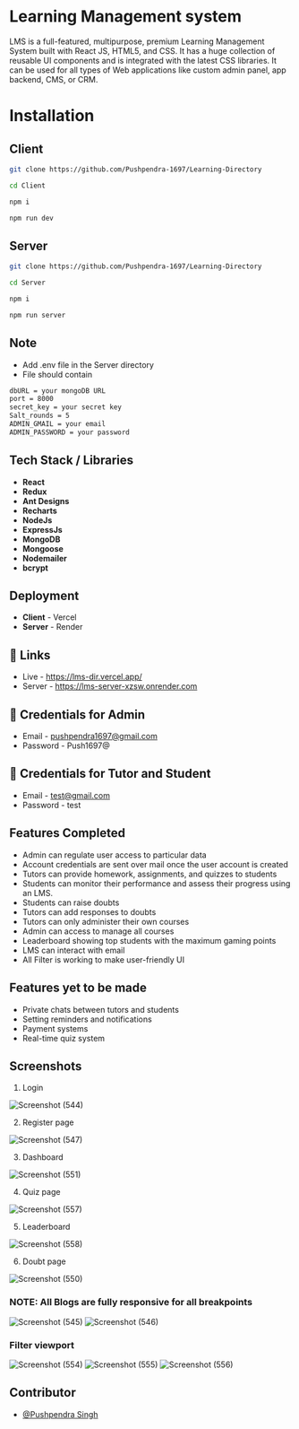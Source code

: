 # Learning Management system

LMS is a full-featured, multipurpose, premium Learning Management System built with React JS, HTML5, and CSS. It has a huge collection of reusable UI components and is integrated with the latest CSS libraries. It can be used for all types of Web applications like custom admin panel, app backend, CMS, or CRM.

# Installation

## Client
```bash
git clone https://github.com/Pushpendra-1697/Learning-Directory
```
```bash
cd Client
```
```bash
npm i
```
```bash
npm run dev
```


## Server
```bash
git clone https://github.com/Pushpendra-1697/Learning-Directory
```
```bash
cd Server
```
```bash
npm i
```
```bash
npm run server
```

## Note
- Add .env file in the Server directory
- File should contain
```bash
dbURL = your mongoDB URL
port = 8000
secret_key = your secret key
Salt_rounds = 5
ADMIN_GMAIL = your email
ADMIN_PASSWORD = your password
```

## Tech Stack / Libraries
- **React**
- **Redux**
- **Ant Designs**
- **Recharts**
- **NodeJs**
- **ExpressJs**
- **MongoDB**
- **Mongoose**
- **Nodemailer**
- **bcrypt**

## Deployment
- **Client**  - Vercel
- **Server**  - Render

## 🔗 Links

- Live - https://lms-dir.vercel.app/
- Server - https://lms-server-xzsw.onrender.com

## 🔗 Credentials for Admin

- Email - pushpendra1697@gmail.com
- Password - Push1697@
  
## 🔗 Credentials for Tutor and Student

- Email - test@gmail.com
- Password - test

## Features Completed

- Admin can regulate user access to particular data
- Account credentials are sent over mail once the user account is created
- Tutors can provide homework, assignments, and quizzes to students
- Students can monitor their performance and assess their progress using an LMS.
- Students can raise doubts
- Tutors can add responses to doubts
- Tutors can only administer their own courses
- Admin can access to manage all courses
- Leaderboard showing top students with the maximum gaming points
- LMS can interact with email
- All Filter is working to make user-friendly UI

## Features yet to be made

- Private chats between tutors and students
- Setting reminders and notifications
- Payment systems
- Real-time quiz system

## Screenshots
1. Login

![Screenshot (544)](https://github.com/Pushpendra-1697/Learning-Directory/assets/104748364/36b05e17-b64a-4429-9671-41334955acaf)

2. Register page

![Screenshot (547)](https://github.com/Pushpendra-1697/Learning-Directory/assets/104748364/9c4fd2f3-82c4-43e3-9d48-ff7d80a5855f)

3. Dashboard

![Screenshot (551)](https://github.com/Pushpendra-1697/Learning-Directory/assets/104748364/ea9d557d-a080-447e-98e0-40b75c0716ce)

4. Quiz page

![Screenshot (557)](https://github.com/Pushpendra-1697/Learning-Directory/assets/104748364/fed32e97-9be9-4ef3-80a6-7e3007fffa58)


5. Leaderboard

![Screenshot (558)](https://github.com/Pushpendra-1697/Learning-Directory/assets/104748364/2f837176-e45a-42de-b69f-b34daf8618ba)


6. Doubt page

![Screenshot (550)](https://github.com/Pushpendra-1697/Learning-Directory/assets/104748364/fe8473f0-18d5-42d9-a873-98cd6849ce9c)


### NOTE: All Blogs are fully responsive for all breakpoints
![Screenshot (545)](https://github.com/Pushpendra-1697/Learning-Directory/assets/104748364/a5167bdf-2d77-4c11-9288-9c2fdc7fae1c)
![Screenshot (546)](https://github.com/Pushpendra-1697/Learning-Directory/assets/104748364/11d4d117-70de-438f-a365-3d80b1a6e230)

### Filter viewport
![Screenshot (554)](https://github.com/Pushpendra-1697/Learning-Directory/assets/104748364/0c78a953-1f5e-4c7d-96e9-92f456c989e6)
![Screenshot (555)](https://github.com/Pushpendra-1697/Learning-Directory/assets/104748364/8ffadf8b-1495-4d3a-9cee-700d87f5e7fd)
![Screenshot (556)](https://github.com/Pushpendra-1697/Learning-Directory/assets/104748364/5a69c5b5-7d6a-4e2e-90be-83eae5635b98)

##  Contributor

- [@Pushpendra Singh](https://github.com/Pushpendra-1697)
